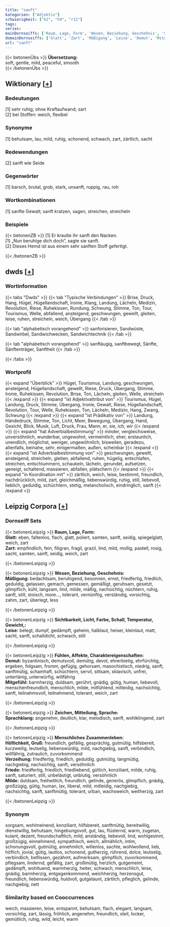 ```yaml
---
title: "sanft"
kategorien: ["Adjektiv"]
schwierigkeit: ["k2", "h4", "r12"]
tags:
series:
mainDornseiffs: ['Raum, Lage, Form', 'Wesen, Beziehung, Geschehnis', 'Sichtbarkeit, Licht, Farbe, Schall, Temperatur, Gewicht,', 'Fühlen, Affekte, Charaktereigenschaften', 'Zeichen, Mitteilung, Sprache', 'Menschliches Zusammenleben']
domainDornseiffs: ['Glatt', 'Zart', 'Mäßigung', 'Leise', 'Demut', 'Mitgefühl', 'Sprachklang', 'Höflichkeit, Gruß', 'Verzeihung', 'Friede', 'Milde']
url: "sanft"
---
```


{{< betonenÜbs >}}
**Übersetzung:**  
soft, gentle, mild, peaceful, smooth  
{{< /betonenÜbs >}}

## Wiktionary [[+](https://de.wiktionary.org/wiki/sanft)]

### Bedeutungen
[1] sehr ruhig; ohne Kraftaufwand; zart  
[2] bei Stoffen: weich, flexibel  

### Synonyme
[1] behutsam, lau, mild, ruhig, schonend, schwach, zart, zärtlich, sacht  

### Redewendungen
[2] sanft wie Seide  

### Gegenwörter
[1] barsch, brutal, grob, stark, unsanft, ruppig, rau, roh  

### Wortkombinationen
[1] sanfte Gewalt; sanft kratzen, sagen, streichen, streicheln  

### Beispiele
{{< betonenZB >}}
[1] Er kraulte ihr sanft den Nacken.  
[1] „Nun beruhige dich doch“, sagte sie sanft.  
[2] Dieses Hemd ist aus einem sehr sanften Stoff gefertigt.  

{{< /betonenZB >}}


## dwds [[+](https://www.dwds.de/wb/sanft)]

### Wortinformation
{{< tabs "Dwds" >}}
{{< tab "Typische Verbindungen" >}}
Brise, Druck, Hang, Hügel, Hügellandschaft, Ironie, Klang, Landung, Lächeln, Medizin, Revolution, Riese, Ruhekissen, Rundung, Schwung, Stimme, Ton, Tour, Tourismus, Welle, abfallend, ansteigend, geschwungen, gewellt, gleiten, leise, ruhen, streicheln, weich, Übergang
{{< /tab >}}

{{< tab "alphabetisch vorangehend" >}}
sanforisieren, Sandwüste, Sandwirbel, Sandwichwecken, Sandwichtechnik
{{< /tab >}}

{{< tab "alphabetisch vorangehend" >}}
sanftäugig, sanftbewegt, Sänfte, Sänftenträger, Sanftheit
{{< /tab >}}

{{< /tabs >}}

### Wortprofil
{{< expand "Überblick" >}} Hügel, Tourismus, Landung, geschwungen, ansteigend, Hügellandschaft, gewellt, Riese, Druck, Übergang, Stimme, Ironie, Ruhekissen, Revolution, Brise, Ton, Lächeln, gleiten, Welle, streicheln {{< /expand >}}
{{< expand "ist Adjektivattribut von" >}} Tourismus, Hügel, Landung, Druck, Stimme, Übergang, Ironie, Gewalt, Riese, Hügellandschaft, Revolution, Tour, Welle, Ruhekissen, Ton, Lächeln, Medizin, Hang, Zwang, Schwung {{< /expand >}}
{{< expand "ist Prädikativ von" >}} Landung, Händedruck, Stimme, Ton, Licht, Meer, Bewegung, Übergang, Hand, Gesicht, Blick, Musik, Luft, Druck, Frau, Mann, er, sie, ich, wir {{< /expand >}}
{{< expand "hat Adverbialbestimmung" >}} minder, vergleichsweise, unversöhnlich, wunderbar, ungewohnt, vermeintlich, eher, erstaunlich, unendlich, möglichst, weniger, ungewöhnlich, bisweilen, geradezu, allenfalls, beinahe, sehr, einigermaßen, außen, scheinbar {{< /expand >}}
{{< expand "ist Adverbialbestimmung von" >}} geschwungen, gewellt, ansteigend, streicheln, gleiten, abfallend, ruhen, hügelig, entschlafen, streichen, entschlummern, schaukeln, lächeln, gerundet, aufsetzen, geneigt, schaltend, massieren, abfallen, plätschern {{< /expand >}}
{{< expand "in Koordination mit" >}} zärtlich, weich, leise, bestimmt, freundlich, nachdrücklich, mild, zart, gleichmäßig, liebenswürdig, ruhig, still, liebevoll, lieblich, geduldig, schüchtern, stetig, melancholisch, eindringlich, sanft {{< /expand >}}

## Leipzig Corpora [[+](https://corpora.uni-leipzig.de/en/res?word=sanft&corpusId=deu_newscrawl-public_2018)]

### Dornseiff Sets
{{< betonenLeipzig >}}
**Raum, Lage, Form:**  
**Glatt:** eben, faltenlos, flach, glatt, poliert, samten, sanft, seidig, spiegelglatt, weich, zart  
**Zart:** empfindlich, fein, filigran, fragil, grazil, lind, mild, mollig, pastell, rosig, sacht, samten, sanft, seidig, weich, zart  

{{< /betonenLeipzig >}}


{{< betonenLeipzig >}}
**Wesen, Beziehung, Geschehnis:**  
**Mäßigung:** bedachtsam, beruhigend, besonnen, ernst, friedfertig, friedlich, geduldig, gelassen, gemach, gemessen, gemäßigt, geruhsam, gesetzt, glimpflich, kühl, langsam, lind, milde, mäßig, nachsichtig, nüchtern, ruhig, sanft, still, stoisch, more..., tolerant, vernünftig, verständig, vorsichtig, zahm, zart, überlegt, less  

{{< /betonenLeipzig >}}


{{< betonenLeipzig >}}
**Sichtbarkeit, Licht, Farbe, Schall, Temperatur, Gewicht,:**  
**Leise:** belegt, dumpf, gedämpft, geheim, halblaut, heiser, kleinlaut, matt, sacht, sanft, schalldicht, schwach, still  

{{< /betonenLeipzig >}}


{{< betonenLeipzig >}}
**Fühlen, Affekte, Charaktereigenschaften:**  
**Demut:** byzantinisch, demutsvoll, demütig, devot, ehrerbietig, ehrfürchtig, ergeben, folgsam, fromm, gefügig, gehorsam, masochistisch, niedrig, sanft, sanftmütig, schamhaft, schüchtern, servil, sittsam, sklavisch, unfrei, untertänig, unterwürfig, willfährig  
**Mitgefühl:** barmherzig, duldsam, gerührt, gnädig, gütig, human, liebevoll, menschenfreundlich, menschlich, milde, mitfühlend, mitleidig, nachsichtig, sanft, teilnahmsvoll, teilnehmend, tolerant, weich, zart  

{{< /betonenLeipzig >}}


{{< betonenLeipzig >}}
**Zeichen, Mitteilung, Sprache:**  
**Sprachklang:** angenehm, deutlich, klar, melodisch, sanft, wohlklingend, zart  

{{< /betonenLeipzig >}}


{{< betonenLeipzig >}}
**Menschliches Zusammenleben:**  
**Höflichkeit, Gruß:** freundlich, gefällig, gesprächig, gutmütig, hilfsbereit, kurzweilig, leutselig, liebenswürdig, mild, nachgiebig, sanft, verbindlich, willfährig, zutraulich, zuvorkommend  
**Verzeihung:** friedfertig, friedlich, geduldig, gutmütig, langmütig, nachgiebig, nachsichtig, sanft, versöhnlich  
**Friede:** friedfertig, friedlich, friedliebend, gütlich, konziliant, milde, ruhig, sanft, saturiert, still, unbelästigt, unblutig, versöhnlich  
**Milde:** duldsam, freiheitlich, freundlich, gelinde, generös, glimpflich, gnädig, großzügig, gütig, human, lax, liberal, mild, mitleidig, nachgiebig, nachsichtig, sanft, sanftmütig, tolerant, urban, wachsweich, weitherzig, zart  

{{< /betonenLeipzig >}}

### Synonym
sorgsam, wohlmeinend, konziliant, hilfsbereit, sanftmütig, bereitwillig, dienstwillig, behutsam, hingebungsvoll, gut, lau, flüsternd, warm, zugetan, kulant, dezent, freundschaftlich, mild, anständig, liebevoll, lind, wohlgesinnt, großzügig, einnehmend, sympathisch, weich, allmählich, intim, schonungsvoll, gutmütig, annehmlich, willenlos, sachte, wohlwollend, lieb, höflich, jovial, gütig, lautlos, schonend, gutherzig, rührend, dolce, leutselig, verbindlich, beflissen, gezähmt, aufmerksam, glimpflich, zuvorkommend, pflegsam, lindernd, gefällig, zart, großmütig, herzlich, gutgemeint, gedämpft, wohltuend, warmherzig, heiter, schwach, menschlich, leise, gnädig, barmherzig, entgegenkommend, weichherzig, herzensgut, freundlich, liebenswürdig, huldvoll, gutgelaunt, zärtlich, pfleglich, gelinde, nachgiebig, nett


### Similarity based on Cooccurrences
weich, massieren, leise, entspannt, behutsam, flach, elegant, langsam, vorsichtig, zart, lässig, fröhlich, angenehm, freundlich, steil, locker, gemütlich, ruhig, wild, leicht, warm

